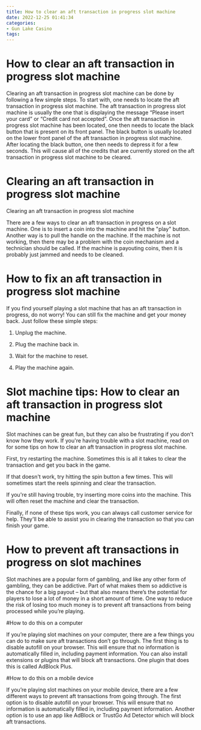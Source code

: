 ```yaml
---
title: How to clear an aft transaction in progress slot machine
date: 2022-12-25 01:41:34
categories:
- Gun Lake Casino
tags:
---
```



#  How to clear an aft transaction in progress slot machine

Clearing an aft transaction in progress slot machine can be done by following a few simple steps. To start with, one needs to locate the aft transaction in progress slot machine. The aft transaction in progress slot machine is usually the one that is displaying the message “Please insert your card” or “Credit card not accepted”. Once the aft transaction in progress slot machine has been located, one then needs to locate the black button that is present on its front panel. The black button is usually located on the lower front panel of the aft transaction in progress slot machine. After locating the black button, one then needs to depress it for a few seconds. This will cause all of the credits that are currently stored on the aft transaction in progress slot machine to be cleared.

#  Clearing an aft transaction in progress slot machine

Clearing an aft transaction in progress slot machine

There are a few ways to clear an aft transaction in progress on a slot machine. One is to insert a coin into the machine and hit the "play" button. Another way is to pull the handle on the machine. If the machine is not working, then there may be a problem with the coin mechanism and a technician should be called. If the machine is payouting coins, then it is probably just jammed and needs to be cleaned.

#  How to fix an aft transaction in progress slot machine

If you find yourself playing a slot machine that has an aft transaction in progress, do not worry! You can still fix the machine and get your money back. Just follow these simple steps:

1) Unplug the machine.

2) Plug the machine back in.

3) Wait for the machine to reset.

4) Play the machine again.

#  Slot machine tips: How to clear an aft transaction in progress slot machine

Slot machines can be great fun, but they can also be frustrating if you don't know how they work. If you're having trouble with a slot machine, read on for some tips on how to clear an aft transaction in progress slot machine.

First, try restarting the machine. Sometimes this is all it takes to clear the transaction and get you back in the game.

If that doesn't work, try hitting the spin button a few times. This will sometimes start the reels spinning and clear the transaction.

If you're still having trouble, try inserting more coins into the machine. This will often reset the machine and clear the transaction.

Finally, if none of these tips work, you can always call customer service for help. They'll be able to assist you in clearing the transaction so that you can finish your game.

#  How to prevent aft transactions in progress on slot machines

Slot machines are a popular form of gambling, and like any other form of gambling, they can be addictive. Part of what makes them so addictive is the chance for a big payout – but that also means there’s the potential for players to lose a lot of money in a short amount of time. One way to reduce the risk of losing too much money is to prevent aft transactions from being processed while you’re playing.

#How to do this on a computer

If you’re playing slot machines on your computer, there are a few things you can do to make sure aft transactions don’t go through. The first thing is to disable autofill on your browser. This will ensure that no information is automatically filled in, including payment information. You can also install extensions or plugins that will block aft transactions. One plugin that does this is called AdBlock Plus.

#How to do this on a mobile device

If you’re playing slot machines on your mobile device, there are a few different ways to prevent aft transactions from going through. The first option is to disable autofill on your browser. This will ensure that no information is automatically filled in, including payment information. Another option is to use an app like AdBlock or TrustGo Ad Detector which will block aft transactions.
